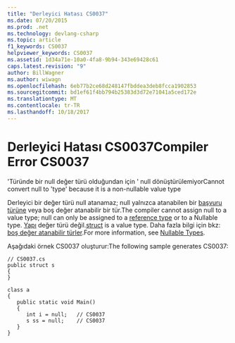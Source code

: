 ```yaml
---
title: "Derleyici Hatası CS0037"
ms.date: 07/20/2015
ms.prod: .net
ms.technology: devlang-csharp
ms.topic: article
f1_keywords: CS0037
helpviewer_keywords: CS0037
ms.assetid: 1d34a71e-10a0-4fa8-9b94-343e69428c61
caps.latest.revision: "9"
author: BillWagner
ms.author: wiwagn
ms.openlocfilehash: 6eb77b2ce68d248147fbddea3deb8fcca1902853
ms.sourcegitcommit: bd1ef61f4bb794b25383d3d72e71041a5ced172e
ms.translationtype: MT
ms.contentlocale: tr-TR
ms.lasthandoff: 10/18/2017
---
```

# <a name="compiler-error-cs0037"></a><span data-ttu-id="087a7-102">Derleyici Hatası CS0037</span><span class="sxs-lookup"><span data-stu-id="087a7-102">Compiler Error CS0037</span></span>
<span data-ttu-id="087a7-103">'Türünde bir null değer türü olduğundan için ' null dönüştürülemiyor</span><span class="sxs-lookup"><span data-stu-id="087a7-103">Cannot convert null to 'type' because it is a non-nullable value type</span></span>  
  
 <span data-ttu-id="087a7-104">Derleyici bir değer türü null atanamaz; null yalnızca atanabilen bir [başvuru türüne](../../csharp/language-reference/keywords/reference-types.md) veya boş değer atanabilir bir tür.</span><span class="sxs-lookup"><span data-stu-id="087a7-104">The compiler cannot assign null to a value type; null can only be assigned to a [reference type](../../csharp/language-reference/keywords/reference-types.md) or to a Nullable type.</span></span> <span data-ttu-id="087a7-105">[Yapı](../../csharp/language-reference/keywords/struct.md) değer türü değil.</span><span class="sxs-lookup"><span data-stu-id="087a7-105">[struct](../../csharp/language-reference/keywords/struct.md) is a value type.</span></span> <span data-ttu-id="087a7-106">Daha fazla bilgi için bkz: [boş değer atanabilir türler](../../csharp/programming-guide/nullable-types/index.md).</span><span class="sxs-lookup"><span data-stu-id="087a7-106">For more information, see [Nullable Types](../../csharp/programming-guide/nullable-types/index.md).</span></span>  
  
 <span data-ttu-id="087a7-107">Aşağıdaki örnek CS0037 oluşturur:</span><span class="sxs-lookup"><span data-stu-id="087a7-107">The following sample generates CS0037:</span></span>  
  
```  
// CS0037.cs  
public struct s  
{  
}  
  
class a  
{  
   public static void Main()  
   {  
      int i = null;   // CS0037  
      s ss = null;    // CS0037  
   }  
}  
```
